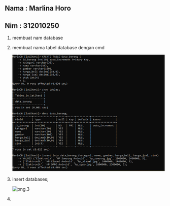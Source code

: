 ## Nama : Marlina Horo
## Nim  : 312010250

1. membuat nam database

2. membuat nama tabel database dengan cmd





     ![2.png](Gambar/2.png)





3. insert databases;




    ![png.3](Gambargit/3.png)





 4.    






